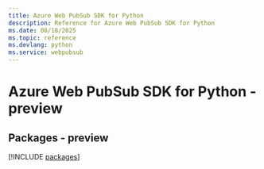```yaml
---
title: Azure Web PubSub SDK for Python
description: Reference for Azure Web PubSub SDK for Python
ms.date: 08/18/2025
ms.topic: reference
ms.devlang: python
ms.service: webpubsub
---
```

# Azure Web PubSub SDK for Python - preview
## Packages - preview
[!INCLUDE [packages](web-pubsub-index.md)]